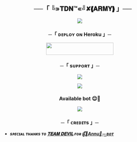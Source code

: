 <h2 align="center">
    ──「 ╚»𝐓𝐃𝐍™«╝✘❰𝐀𝐑𝐌𝐘❱ 」──
</h2>

<p align="center"><a href="https://t.me/TDN_ARMY_BOT"><img src="https://graph.org/file/b12259ac1e037bb6800a2.jpg"></a></p>


<h3 align="center">
    ─「 ᴅᴇᴩʟᴏʏ ᴏɴ Heroku 」─
</h3>

<p align="center"><a href="https://dashboard.heroku.com/new?template=https://github.com/sahilsaim1919/Anu_chatt_Bot"> <img src="https://img.shields.io/badge/Deploy%20On%20Heroku-blue?style=for-the-badge&logo=Heroku" width="220" height="39.46"/></a></p>


 
   <h3 align="center">
       ─「 sᴜᴩᴩᴏʀᴛ 」─
</h3>

<p align="center">
<a href="https://t.me/chattiinggroup"><img src="https://img.shields.io/badge/-Support%20Group-blue.svg?style=for-the-badge&logo=Telegram"></a>
</p>


<p align="center">
<a href="https://t.me/TDN_BOTS"><img src="https://img.shields.io/badge/-updates%20╚»𝐓𝐃𝐍™«╝✘❰𝐀𝐑𝐌𝐘❱channel-blue.svg?style=for-the-badge&logo=Telegram"></a>
</p>
   <h3 align="center">
       Available bot 😌💖
</h3>


<p align="center">
<a href="http://t.me/Miss_annu_chattbot"><img src="https://img.shields.io/badge/%20-blue.svg?style=for-the-badge&logo=Telegram"></a>
</p>

<h3 align="center">
    ─「 ᴄʀᴇᴅɪᴛs 」─
</h3>


- <b> _sᴩᴇᴄɪᴀʟ ᴛʜᴀɴᴋs ᴛᴏ [𝐓𝐄𝐀𝐌 𝐃𝐄𝐕𝐈𝐋](https://github.com/sahilsaim1919) ғᴏʀ [𝄟⃝🐰Annu🐼⏤͟͟ ʙᴏᴛ](https://github.com/sahilsaim1919/Anu_chatt_Bot)_ </b>
 
